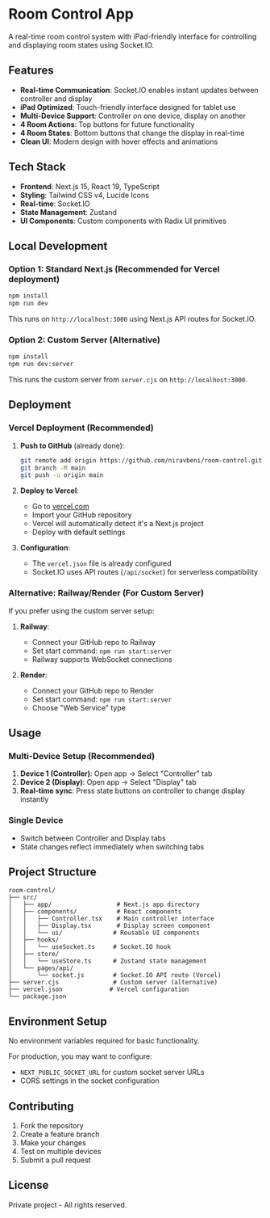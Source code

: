 # Room Control App

A real-time room control system with iPad-friendly interface for controlling and displaying room states using Socket.IO.

## Features

- **Real-time Communication**: Socket.IO enables instant updates between controller and display
- **iPad Optimized**: Touch-friendly interface designed for tablet use
- **Multi-Device Support**: Controller on one device, display on another
- **4 Room Actions**: Top buttons for future functionality 
- **4 Room States**: Bottom buttons that change the display in real-time
- **Clean UI**: Modern design with hover effects and animations

## Tech Stack

- **Frontend**: Next.js 15, React 19, TypeScript
- **Styling**: Tailwind CSS v4, Lucide Icons
- **Real-time**: Socket.IO
- **State Management**: Zustand
- **UI Components**: Custom components with Radix UI primitives

## Local Development

### Option 1: Standard Next.js (Recommended for Vercel deployment)
```bash
npm install
npm run dev
```
This runs on `http://localhost:3000` using Next.js API routes for Socket.IO.

### Option 2: Custom Server (Alternative)
```bash
npm install
npm run dev:server
```
This runs the custom server from `server.cjs` on `http://localhost:3000`.

## Deployment

### Vercel Deployment (Recommended)

1. **Push to GitHub** (already done):
   ```bash
   git remote add origin https://github.com/niravbeni/room-control.git
   git branch -M main
   git push -u origin main
   ```

2. **Deploy to Vercel**:
   - Go to [vercel.com](https://vercel.com)
   - Import your GitHub repository
   - Vercel will automatically detect it's a Next.js project
   - Deploy with default settings

3. **Configuration**: 
   - The `vercel.json` file is already configured
   - Socket.IO uses API routes (`/api/socket`) for serverless compatibility

### Alternative: Railway/Render (For Custom Server)

If you prefer using the custom server setup:

1. **Railway**:
   - Connect your GitHub repo to Railway
   - Set start command: `npm run start:server`
   - Railway supports WebSocket connections

2. **Render**:
   - Connect your GitHub repo to Render
   - Set start command: `npm run start:server`
   - Choose "Web Service" type

## Usage

### Multi-Device Setup (Recommended)
1. **Device 1 (Controller)**: Open app → Select "Controller" tab
2. **Device 2 (Display)**: Open app → Select "Display" tab
3. **Real-time sync**: Press state buttons on controller to change display instantly

### Single Device
- Switch between Controller and Display tabs
- State changes reflect immediately when switching tabs

## Project Structure

```
room-control/
├── src/
│   ├── app/                  # Next.js app directory
│   ├── components/           # React components
│   │   ├── Controller.tsx    # Main controller interface
│   │   ├── Display.tsx       # Display screen component
│   │   └── ui/              # Reusable UI components
│   ├── hooks/
│   │   └── useSocket.ts     # Socket.IO hook
│   ├── store/
│   │   └── useStore.ts      # Zustand state management
│   └── pages/api/
│       └── socket.js        # Socket.IO API route (Vercel)
├── server.cjs               # Custom server (alternative)
├── vercel.json             # Vercel configuration
└── package.json
```

## Environment Setup

No environment variables required for basic functionality.

For production, you may want to configure:
- `NEXT_PUBLIC_SOCKET_URL` for custom socket server URLs
- CORS settings in the socket configuration

## Contributing

1. Fork the repository
2. Create a feature branch
3. Make your changes
4. Test on multiple devices
5. Submit a pull request

## License

Private project - All rights reserved.
